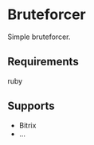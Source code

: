 Bruteforcer
===========
Simple bruteforcer.

Requirements
------------
ruby

Supports
--------

* Bitrix
* ...